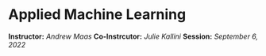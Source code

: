 # Applied Machine Learning

**Instructor:** *Andrew Maas*
**Co-Instrcutor:** *Julie Kallini*
**Session:** *September 6, 2022*